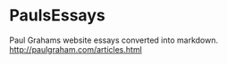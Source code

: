 # PaulsEssays
Paul Grahams website essays converted into markdown.
http://paulgraham.com/articles.html
